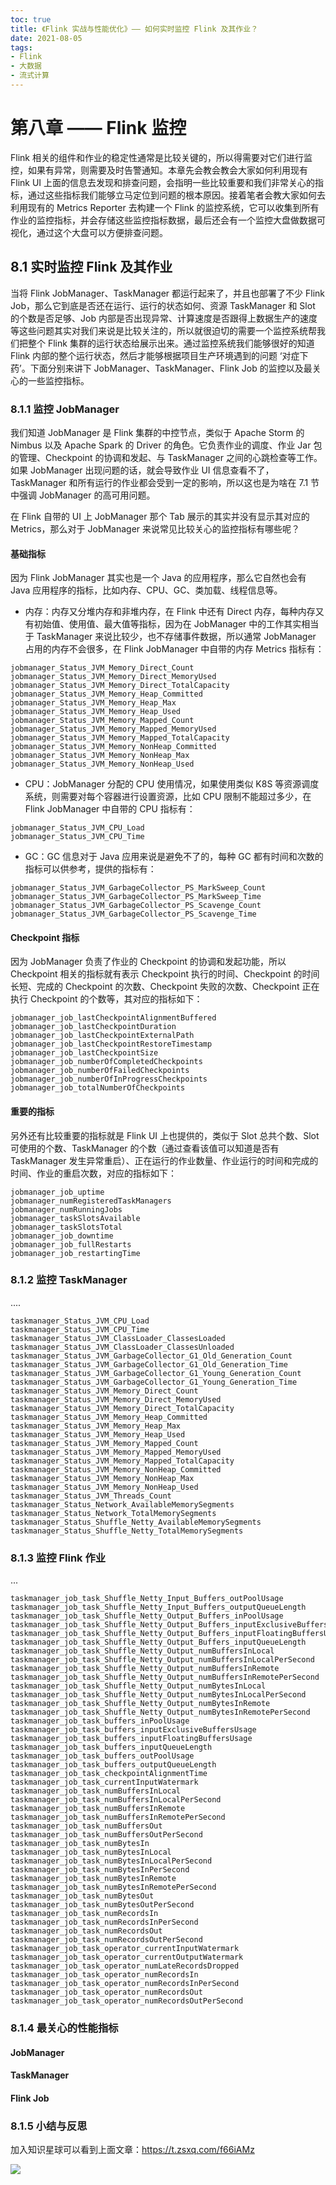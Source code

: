 ```yaml
---
toc: true
title: 《Flink 实战与性能优化》—— 如何实时监控 Flink 及其作业？
date: 2021-08-05
tags:
- Flink
- 大数据
- 流式计算
---
```


# 第八章 —— Flink 监控

Flink 相关的组件和作业的稳定性通常是比较关键的，所以得需要对它们进行监控，如果有异常，则需要及时告警通知。本章先会教会教会大家如何利用现有 Flink UI 上面的信息去发现和排查问题，会指明一些比较重要和我们非常关心的指标，通过这些指标我们能够立马定位到问题的根本原因。接着笔者会教大家如何去利用现有的 Metrics Reporter 去构建一个 Flink 的监控系统，它可以收集到所有作业的监控指标，并会存储这些监控指标数据，最后还会有一个监控大盘做数据可视化，通过这个大盘可以方便排查问题。


## 8.1 实时监控 Flink 及其作业


<!--more-->


当将 Flink JobManager、TaskManager 都运行起来了，并且也部署了不少 Flink Job，那么它到底是否还在运行、运行的状态如何、资源 TaskManager 和 Slot 的个数是否足够、Job 内部是否出现异常、计算速度是否跟得上数据生产的速度 等这些问题其实对我们来说是比较关注的，所以就很迫切的需要一个监控系统帮我们把整个 Flink 集群的运行状态给展示出来。通过监控系统我们能够很好的知道 Flink 内部的整个运行状态，然后才能够根据项目生产环境遇到的问题 ‘对症下药’。下面分别来讲下 JobManager、TaskManager、Flink Job 的监控以及最关心的一些监控指标。


### 8.1.1 监控 JobManager

我们知道 JobManager 是 Flink 集群的中控节点，类似于 Apache Storm 的 Nimbus 以及 Apache Spark 的 Driver 的角色。它负责作业的调度、作业 Jar 包的管理、Checkpoint 的协调和发起、与 TaskManager 之间的心跳检查等工作。如果 JobManager 出现问题的话，就会导致作业 UI 信息查看不了，TaskManager 和所有运行的作业都会受到一定的影响，所以这也是为啥在 7.1 节中强调 JobManager 的高可用问题。

在 Flink 自带的 UI 上 JobManager 那个 Tab 展示的其实并没有显示其对应的 Metrics，那么对于 JobManager 来说常见比较关心的监控指标有哪些呢？

#### 基础指标

因为 Flink JobManager 其实也是一个 Java 的应用程序，那么它自然也会有 Java 应用程序的指标，比如内存、CPU、GC、类加载、线程信息等。

+ 内存：内存又分堆内存和非堆内存，在 Flink 中还有 Direct 内存，每种内存又有初始值、使用值、最大值等指标，因为在 JobManager 中的工作其实相当于 TaskManager 来说比较少，也不存储事件数据，所以通常 JobManager 占用的内存不会很多，在 Flink JobManager 中自带的内存 Metrics 指标有：

```
jobmanager_Status_JVM_Memory_Direct_Count
jobmanager_Status_JVM_Memory_Direct_MemoryUsed
jobmanager_Status_JVM_Memory_Direct_TotalCapacity
jobmanager_Status_JVM_Memory_Heap_Committed
jobmanager_Status_JVM_Memory_Heap_Max
jobmanager_Status_JVM_Memory_Heap_Used
jobmanager_Status_JVM_Memory_Mapped_Count
jobmanager_Status_JVM_Memory_Mapped_MemoryUsed
jobmanager_Status_JVM_Memory_Mapped_TotalCapacity
jobmanager_Status_JVM_Memory_NonHeap_Committed
jobmanager_Status_JVM_Memory_NonHeap_Max
jobmanager_Status_JVM_Memory_NonHeap_Used
```

+ CPU：JobManager 分配的 CPU 使用情况，如果使用类似 K8S 等资源调度系统，则需要对每个容器进行设置资源，比如 CPU 限制不能超过多少，在 Flink JobManager 中自带的 CPU 指标有：

```
jobmanager_Status_JVM_CPU_Load
jobmanager_Status_JVM_CPU_Time
```

+ GC：GC 信息对于 Java 应用来说是避免不了的，每种 GC 都有时间和次数的指标可以供参考，提供的指标有：

```
jobmanager_Status_JVM_GarbageCollector_PS_MarkSweep_Count
jobmanager_Status_JVM_GarbageCollector_PS_MarkSweep_Time
jobmanager_Status_JVM_GarbageCollector_PS_Scavenge_Count
jobmanager_Status_JVM_GarbageCollector_PS_Scavenge_Time
```

#### Checkpoint 指标

因为 JobManager 负责了作业的 Checkpoint 的协调和发起功能，所以 Checkpoint 相关的指标就有表示 Checkpoint 执行的时间、Checkpoint 的时间长短、完成的 Checkpoint 的次数、Checkpoint 失败的次数、Checkpoint 正在执行 Checkpoint 的个数等，其对应的指标如下：

```
jobmanager_job_lastCheckpointAlignmentBuffered
jobmanager_job_lastCheckpointDuration
jobmanager_job_lastCheckpointExternalPath
jobmanager_job_lastCheckpointRestoreTimestamp
jobmanager_job_lastCheckpointSize
jobmanager_job_numberOfCompletedCheckpoints
jobmanager_job_numberOfFailedCheckpoints
jobmanager_job_numberOfInProgressCheckpoints
jobmanager_job_totalNumberOfCheckpoints
```

#### 重要的指标

另外还有比较重要的指标就是 Flink UI 上也提供的，类似于 Slot 总共个数、Slot 可使用的个数、TaskManager 的个数（通过查看该值可以知道是否有 TaskManager 发生异常重启）、正在运行的作业数量、作业运行的时间和完成的时间、作业的重启次数，对应的指标如下：

```
jobmanager_job_uptime
jobmanager_numRegisteredTaskManagers
jobmanager_numRunningJobs
jobmanager_taskSlotsAvailable
jobmanager_taskSlotsTotal
jobmanager_job_downtime
jobmanager_job_fullRestarts
jobmanager_job_restartingTime
```


### 8.1.2 监控 TaskManager



....


```
taskmanager_Status_JVM_CPU_Load
taskmanager_Status_JVM_CPU_Time
taskmanager_Status_JVM_ClassLoader_ClassesLoaded
taskmanager_Status_JVM_ClassLoader_ClassesUnloaded
taskmanager_Status_JVM_GarbageCollector_G1_Old_Generation_Count
taskmanager_Status_JVM_GarbageCollector_G1_Old_Generation_Time
taskmanager_Status_JVM_GarbageCollector_G1_Young_Generation_Count
taskmanager_Status_JVM_GarbageCollector_G1_Young_Generation_Time
taskmanager_Status_JVM_Memory_Direct_Count
taskmanager_Status_JVM_Memory_Direct_MemoryUsed
taskmanager_Status_JVM_Memory_Direct_TotalCapacity
taskmanager_Status_JVM_Memory_Heap_Committed
taskmanager_Status_JVM_Memory_Heap_Max
taskmanager_Status_JVM_Memory_Heap_Used
taskmanager_Status_JVM_Memory_Mapped_Count
taskmanager_Status_JVM_Memory_Mapped_MemoryUsed
taskmanager_Status_JVM_Memory_Mapped_TotalCapacity
taskmanager_Status_JVM_Memory_NonHeap_Committed
taskmanager_Status_JVM_Memory_NonHeap_Max
taskmanager_Status_JVM_Memory_NonHeap_Used
taskmanager_Status_JVM_Threads_Count
taskmanager_Status_Network_AvailableMemorySegments
taskmanager_Status_Network_TotalMemorySegments
taskmanager_Status_Shuffle_Netty_AvailableMemorySegments
taskmanager_Status_Shuffle_Netty_TotalMemorySegments
```


### 8.1.3 监控 Flink 作业

...


```
taskmanager_job_task_Shuffle_Netty_Input_Buffers_outPoolUsage
taskmanager_job_task_Shuffle_Netty_Input_Buffers_outputQueueLength
taskmanager_job_task_Shuffle_Netty_Output_Buffers_inPoolUsage
taskmanager_job_task_Shuffle_Netty_Output_Buffers_inputExclusiveBuffersUsage
taskmanager_job_task_Shuffle_Netty_Output_Buffers_inputFloatingBuffersUsage
taskmanager_job_task_Shuffle_Netty_Output_Buffers_inputQueueLength
taskmanager_job_task_Shuffle_Netty_Output_numBuffersInLocal
taskmanager_job_task_Shuffle_Netty_Output_numBuffersInLocalPerSecond
taskmanager_job_task_Shuffle_Netty_Output_numBuffersInRemote
taskmanager_job_task_Shuffle_Netty_Output_numBuffersInRemotePerSecond
taskmanager_job_task_Shuffle_Netty_Output_numBytesInLocal
taskmanager_job_task_Shuffle_Netty_Output_numBytesInLocalPerSecond
taskmanager_job_task_Shuffle_Netty_Output_numBytesInRemote
taskmanager_job_task_Shuffle_Netty_Output_numBytesInRemotePerSecond
taskmanager_job_task_buffers_inPoolUsage
taskmanager_job_task_buffers_inputExclusiveBuffersUsage
taskmanager_job_task_buffers_inputFloatingBuffersUsage
taskmanager_job_task_buffers_inputQueueLength
taskmanager_job_task_buffers_outPoolUsage
taskmanager_job_task_buffers_outputQueueLength
taskmanager_job_task_checkpointAlignmentTime
taskmanager_job_task_currentInputWatermark
taskmanager_job_task_numBuffersInLocal
taskmanager_job_task_numBuffersInLocalPerSecond
taskmanager_job_task_numBuffersInRemote
taskmanager_job_task_numBuffersInRemotePerSecond
taskmanager_job_task_numBuffersOut
taskmanager_job_task_numBuffersOutPerSecond
taskmanager_job_task_numBytesIn
taskmanager_job_task_numBytesInLocal
taskmanager_job_task_numBytesInLocalPerSecond
taskmanager_job_task_numBytesInPerSecond
taskmanager_job_task_numBytesInRemote
taskmanager_job_task_numBytesInRemotePerSecond
taskmanager_job_task_numBytesOut
taskmanager_job_task_numBytesOutPerSecond
taskmanager_job_task_numRecordsIn
taskmanager_job_task_numRecordsInPerSecond
taskmanager_job_task_numRecordsOut
taskmanager_job_task_numRecordsOutPerSecond
taskmanager_job_task_operator_currentInputWatermark
taskmanager_job_task_operator_currentOutputWatermark
taskmanager_job_task_operator_numLateRecordsDropped
taskmanager_job_task_operator_numRecordsIn
taskmanager_job_task_operator_numRecordsInPerSecond
taskmanager_job_task_operator_numRecordsOut
taskmanager_job_task_operator_numRecordsOutPerSecond
```


### 8.1.4 最关心的性能指标


#### JobManager


#### TaskManager


#### Flink Job



### 8.1.5 小结与反思


加入知识星球可以看到上面文章：https://t.zsxq.com/f66iAMz

![](http://zhisheng-blog.oss-cn-hangzhou.aliyuncs.com/img/2019-09-25-zsxq.jpg)


